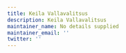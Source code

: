 ```yaml
---
title: Keila Vallavalitsus
description: Keila Vallavalitsus
maintainer_name: No details supplied
maintainer_email: ''
twitter: ''
---
```

